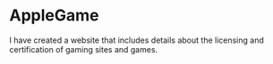 # AppleGame

I have created a website that includes details about the licensing and certification of gaming sites and games.